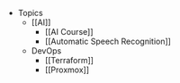- Topics
	- [[AI]]
		- [[AI Course]]
		- [[Automatic Speech Recognition]]
	- DevOps
		- [[Terraform]]
		- [[Proxmox]]